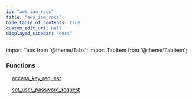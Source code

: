 ```yaml
---
id: "aws_iam_rpcs"
title: "aws_iam_rpcs"
hide_table_of_contents: true
custom_edit_url: null
displayed_sidebar: "docs"
---
```


import Tabs from '@theme/Tabs';
import TabItem from '@theme/TabItem';

<Tabs>
  <TabItem value="Components" label="Components" default>

### Functions
    [access_key_request](../../aws/tables/aws_iam_rpcs_request.AccessKeyRequestRpc)

    [set_user_password_request](../../aws/tables/aws_iam_rpcs_set_password.SetUserPasswordRequestRpc)

</TabItem>
  <TabItem value="Code examples" label="Code examples">

</TabItem>
</Tabs>
